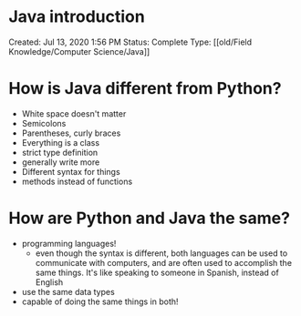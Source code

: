 # Java introduction

Created: Jul 13, 2020 1:56 PM
Status: Complete
Type: [[old/Field Knowledge/Computer Science/Java]]

# How is Java different from Python?

- White space doesn't matter
- Semicolons
- Parentheses, curly braces
- Everything is a class
- strict type definition
- generally write more
- Different syntax for things
- methods instead of functions

# How are Python and Java the same?

- programming languages!
    - even though the syntax is different, both languages can be used to communicate with computers, and are often used to accomplish the same things. It's like speaking to someone in Spanish, instead of English
- use the same data types
- capable of doing the same things in both!
